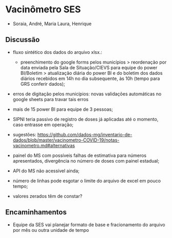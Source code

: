 # Vacinômetro SES

* Soraia, André, Maria Laura, Henrique

## Discussão

* fluxo sintético dos dados do arquivo xlsx.:

    - preenchimento do google forms pelos municípios > reordenação por data enviada pela Sala de Situação/CIEVS para equipe do power BI/Boletim > atualização diária do power BI e do boletim dos dados diários recebidos em 14h no dia subsequente, às 10h (tempo para GRS conferir dados);

* erros de digitação pelos municípios: novas validações automáticas no google sheets para travar tais erros

* mais de 15 power BI para equipe de 3 pessoas;

* SIPNI teria passivo de registro de doses já aplicadas até o momento, caso entrasse em operação;

* sugestões: https://github.com/dados-mg/inventario-de-dados/blob/master/vacinometro-COVID-19/notas-vacinometro.md#alternativas

* painel do MS com possíveis falhas de estimativa para números apresentados, divergência no número de doses com painel estadual;

* API do MS não acessível ainda;

* número de linhas pode esgotar o limite do arquivo de excel em pouco tempo; 

* valores zerados têm de constar?

## Encaminhamentos

* Equipe da SES vai planejar formato de base e fracionamento do arquivo por mês ou outra unidade de tempo 
